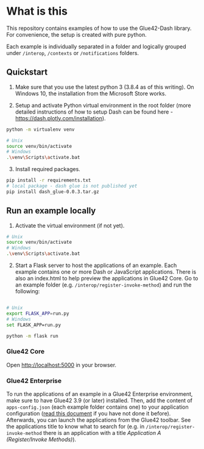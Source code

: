 # What is this

This repository contains examples of how to use the Glue42-Dash library. For convenience, the setup is created with pure python.

Each example is individually separated in a folder and logically grouped under `/interop`, `/contexts` or `/notifications` folders.

## Quickstart

1. Make sure that you use the latest python 3 (3.8.4 as of this writing). On Windows 10, the installation from the Microsoft Store works.

2. Setup and activate Python virtual environment in the root folder (more detailed instructions of how to setup Dash can be found here - https://dash.plotly.com/installation).

```sh
python -m virtualenv venv

# Unix
source venv/bin/activate
# Windows
.\venv\Scripts\activate.bat
```

3. Install required packages.
```sh
pip install -r requirements.txt
# local package - dash glue is not published yet
pip install dash_glue-0.0.3.tar.gz
```

## Run an example locally
1. Activate the virtual environment (if not yet).
```sh
# Unix
source venv/bin/activate
# Windows
.\venv\Scripts\activate.bat
```

2. Start a Flask server to host the applications of an example. Each example contains one or more Dash or JavaScript applications. There is also an index.html to help preview the applications in Glue42 Core. Go to an example folder (e.g. `/interop/register-invoke-method`) and run the following:

```sh

# Unix
export FLASK_APP=run.py
# Windows
set FLASK_APP=run.py

python -m flask run
```

### Glue42 Core 

Open [http://localhost:5000](http://localhost:5000) in your browser.

### Glue42 Enterprise

To run the applications of an example in a Glue42 Enterprise environment, make sure to have Glue42 3.9 (or later) installed. Then, add the content of `apps-config.json` (each example folder contains one) to your application configuration ([read this document](https://docs.glue42.com/developers/configuration/application/index.html#application_configuration) if you have not done it before). Afterwards, you can launch the applications from the Glue42 toolbar. See the applications title to know what to search for (e.g. in `/interop/register-invoke-method` there is an application with a title *Application A (Register/Invoke Methods)*).
